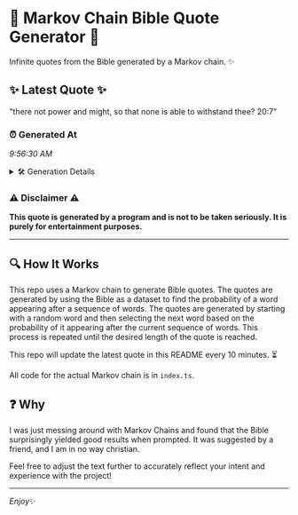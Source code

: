 # 📖 Markov Chain Bible Quote Generator 📖

Infinite quotes from the Bible generated by a Markov chain. ✨

## ✨ Latest Quote ✨
"there not power and might, so that none is able to withstand thee? 20:7"

### ⏰ Generated At
*9:56:30 AM*

<details>
    <summary>🛠️ Generation Details</summary>
    <p>
        <strong>🌱 Seed:</strong> there<br>
        <strong>🔄 Iterations:</strong> 13<br>
        <strong>📜 Context History:</strong><br>[ there ]: not<br>[ there, not ]: power<br>[ there, not, power ]: and<br>[ there, not, power, and ]: might,<br>[ there, not, power, and, might, ]: so<br>[ there, not, power, and, might,, so ]: that<br>[ not, power, and, might,, so, that ]: none<br>[ power, and, might,, so, that, none ]: is<br>[ and, might,, so, that, none, is ]: able<br>[ might,, so, that, none, is, able ]: to<br>[ so, that, none, is, able, to ]: withstand<br>[ that, none, is, able, to, withstand ]: thee?<br>[ none, is, able, to, withstand, thee? ]: 20:7<br>
    </p>
</details>

### ⚠️ Disclaimer ⚠️
**This quote is generated by a program and is not to be taken seriously. It is purely for entertainment purposes.**

---

## 🔍 How It Works

This repo uses a Markov chain to generate Bible quotes. The quotes are generated by using the Bible as a dataset to find the probability of a word appearing after a sequence of words. The quotes are generated by starting with a random word and then selecting the next word based on the probability of it appearing after the current sequence of words. This process is repeated until the desired length of the quote is reached.

This repo will update the latest quote in this README every 10 minutes. ⏳

All code for the actual Markov chain is in `index.ts`.

## ❓ Why

I was just messing around with Markov Chains and found that the Bible surprisingly yielded good results when prompted. 
It was suggested by a friend, and I am in no way christian.

Feel free to adjust the text further to accurately reflect your intent and experience with the project!

---

*Enjoy*✨
